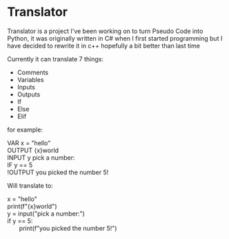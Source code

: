 # Translator
Translator is a project I've been working on to turn Pseudo Code into Python, it was originally written in C# when I first started programming but I have decided to rewrite it in c++ hopefully a bit better than last time

Currently it can translate 7 things:
- Comments
- Variables
- Inputs
- Outputs
- If
- Else
- Elif

for example:

VAR x = "hello"  
OUTPUT {x}world  
INPUT y pick a number:  
IF y == 5  
!OUTPUT you picked the number 5!  

Will translate to:  
  
x = "hello"  
print(f"{x}world")  
y = input("pick a number:")  
if y == 5:  
&nbsp; &nbsp; &nbsp; &nbsp;print(f"you picked the number 5!")  
